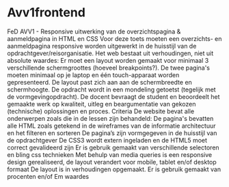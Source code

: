 # Avv1frontend

FeD AVV1 - Responsive uitwerking van de overzichtspagina & aanmeldpagina in HTML en CSS
Voor deze toets moeten een overzichts- en aanmeldpagina responsive worden uitgewerkt in de huisstijl van de opdrachtgever/reisorganisatie.
Het web bestaat uit verhoudingen, niet uit absolute waardes: Er moet een layout worden gemaakt voor minimaal 3 verschillende schermgroottes (hoeveel breakpoints?). De twee pagina's moeten minimaal op je laptop en één touch-apparaat worden gepresenteerd. De layout past zich aan aan de schermbreedte en schermhoogte.
De opdracht wordt in een mondeling getoetst (tegelijk met de vormgevingopdracht). De docent bevraagt de student en beoordeelt het gemaakte werk op kwaliteit, uitleg en beargumentatie van gekozen (technische) oplossingen en proces.
Criteria
De website bevat alle onderwerpen zoals die in de lessen zijn behandeld:
De pagina's bevatten alle HTML zoals getekend in de wireframes van de informatie architectuur en het filteren en sorteren
De pagina’s zijn vormgegeven in de huisstijl van de opdrachtgever
De CSS3 wordt extern ingeladen en de HTML5 moet correct gevalideerd zijn
Er is gebruik gemaakt van verschillende selectoren en bling css technieken Met behulp van media queries is een responsive design gerealiseerd, de layout verandert voor mobile, tablet en/of desktop formaat
De layout is in verhoudingen opgemaakt. Er is gebruik gemaakt van procenten en/of Em waardes
